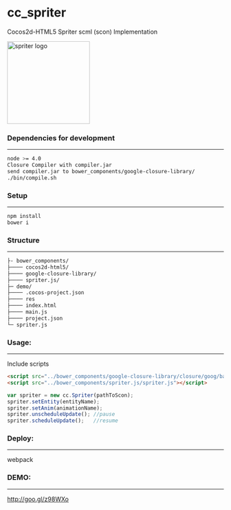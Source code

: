 # cc_spriter
Cocos2d-HTML5 Spriter scml (scon) Implementation 

<a href="http://www.brashmonkey.com/">
  <img title="spriter logo" src="https://pbs.twimg.com/profile_images/2556942741/yxn4f63yjqc74hyf2ylb.png" width="192">
</a>

### Dependencies for development
----------
```sh
node >= 4.0
Closure Compiler with compiler.jar
send compiler.jar to bower_components/google-closure-library/ 
./bin/compile.sh
```

### Setup
----------
```sh
npm install
bower i
```

### Structure
----------

```sh
├- bower_components/
├──── cocos2d-html5/
├──── google-closure-library/
├──── spriter.js/
├─ demo/
├──── .cocos-project.json
├──── res
├──── index.html
├──── main.js
├──── project.json
└─ spriter.js
```

### Usage:
----------

Include scripts
```html
<script src="../bower_components/google-closure-library/closure/goog/base.js"></script>
<script src="../bower_components/spriter.js/spriter.js"></script>
```

```js
var spriter = new cc.Spriter(pathToScon);
spriter.setEntity(entityName);
spriter.setAnim(animationName);
spriter.unscheduleUpdate(); //pause
spriter.scheduleUpdate();   //resume

```

### Deploy:
----------
webpack

### DEMO:
----------
http://goo.gl/z98WXo
